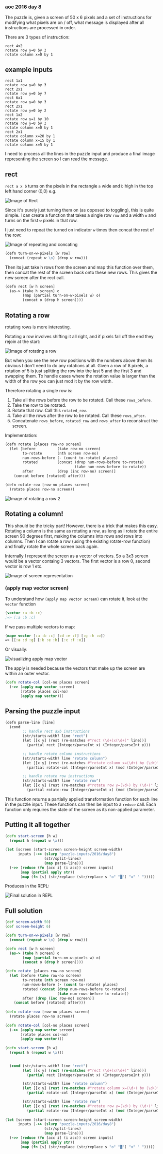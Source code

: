 ### aoc 2016 day 8

The puzzle is, given a screen of 50 x 6 pixels and a set of instructions for modifying what pixels are on / off, what message is displayed after all instructions are processed in order.

There are 3 types of instruction:

```
rect 4x2
rotate row y=0 by 3
rotate column x=0 by 1
```

## example inputs

```
rect 1x1
rotate row y=0 by 3
rect 2x1
rotate row y=0 by 7
rect 6x1
rotate row y=0 by 3
rect 2x1
rotate row y=0 by 2
rect 1x2
rotate row y=1 by 10
rotate row y=0 by 3
rotate column x=0 by 1
rect 2x1
rotate column x=20 by 1
rotate column x=15 by 1
rotate column x=5 by 1
```

I need to process all the lines in the puzzle input and produce a final image representing the screen so I can read the message.

## rect

`rect a x b` turns on the pixels in the rectangle `a` wide and `b` high in the top left hand corner (0,0) e.g.

![Image of Rect](aoc2016day8/fig1.png)

Since it's purely just turning them on (as opposed to toggling), this is quite simple. I can create a function that takes a single row `row` and a width `w` and turns on the first `w` pixels in that row.

I just need to repeat the turned on indicator `w` times then concat the rest of the row:

![Image of repeating and concating](aoc2016day8/fig2.png)


```clojure
(defn turn-on-w-pixels [w row]
  (concat (repeat w \o) (drop w row)))
```

Then its just take h rows from the screen and map this function over them, then concat the rest of the screen back onto these new rows. This gives the new screen after the rect call.

```clojure
(defn rect [w h screen]
  (as-> (take h screen) o
        (map (partial turn-on-w-pixels w) o)
        (concat o (drop h screen))))
```

## Rotating a row

rotating rows is more interesting.

Rotating a row involves shifting it all right, and if pixels fall off the end they rejoin at the start:

![Image of rotating a row](aoc2016day8/fig3.png)


But when you see the new row positions with the numbers above them its obvious I don't need to do any rotations at all.
Given a row of 8 pixels, a rotation of 5 is just splitting the row into the last 5 and the first 3 and swapping them.
To handle cases where the rotation value is larger than the width of the row you can just mod it by the row width.

Therefore rotating a single row is:

1) Take all the rows before the row to be rotated. Call these `rows_before`.
2) Take the row to be rotated.
3) Rotate that row. Call this `rotated_row`.
4) Take all the rows after the row to be rotated. Call these `rows_after`.
5) Concatenate `rows_before`, `rotated_row` and `rows_after` to reconstruct the screen.

Implementation:
```clojure
(defn rotate [places row-no screen]
  (let [before          (take row-no screen)
        to-rotate       (nth screen row-no)
        num-rows-before (- (count to-rotate) places)
        rotated         (concat (drop num-rows-before to-rotate)
                                (take num-rows-before to-rotate))
        after           (drop (inc row-no) screen)]
    (concat before [rotated] after)))
```

```clojure
(defn rotate-row [row-no places screen]
  (rotate places row-no screen))
```

![Image of rotating a row 2](aoc2016day8/fig4.png)


## Rotating a column!

This should be the tricky part! However, there is a trick that makes this easy.
Rotating a column is the same as rotating a row, as long as I rotate the entire screen 90 degrees first, making the columns into rows and rows into columns. Then I can rotate a row (using the existing rotate-row function) and finally rotate the whole screen back again.

Internally I represent the screen as a vector of vectors. So a 3x3 screen would be a vector containg 3 vectors.
The first vector is a row 0, second vector is row 1 etc.

![Image of screen representation](aoc2016day8/fig5.png)

### (apply map vector screen)


To understand how `(apply map vector screen)` can rotate it, look at the `vector` function

```clojure
(vector :a :b :c)
;=> [:a :b :c]

```

If we pass multiple vectors to map:

```clojure
(mapv vector [:a :b :c] [:d :e :f] [:g :h :o])
=> [[:a :d :g] [:b :e :h] [:c :f :o]]
```

Or visually:

![visualizing apply map vector](aoc2016day8/fig7.png)


The apply is needed because the vectors that make up the screen are within an outer vector.


```clojure
(defn rotate-col [col-no places screen]
  (->> (apply map vector screen)
       (rotate places col-no)
       (apply map vector)))
```


## Parsing the puzzle input

```clojure
(defn parse-line [line]
  (cond 
        ;; handle rect axb instructions
        (str/starts-with? line "rect")
        (let [[x y] (rest (re-matches #"rect (\d+)x(\d+)" line))]
          (partial rect (Integer/parseInt x) (Integer/parseInt y)))

        ;; handle rotate column instructions
        (str/starts-with? line "rotate column")
        (let [[x y] (rest (re-matches #"rotate column x=(\d+) by (\d+)" line))]
          (partial rotate-col (Integer/parseInt x) (mod (Integer/parseInt y) screen-width)))

        ;; handle rotate row instructions
        (str/starts-with? line "rotate row")
        (let [[x y] (rest (re-matches #"rotate row y=(\d+) by (\d+)" line))]
          (partial rotate-row (Integer/parseInt x) (mod (Integer/parseInt y) screen-width)))))
```

This function returns a partially applied transformation function for each line in the puzzle input. These functions can then be input to a `reduce` call. Each function only requires the state of the screen as its non-applied parameter.

## Putting it all together

```clojure
(defn start-screen [h w]
  (repeat h (repeat w \x)))
  
(let [screen (start-screen screen-height screen-width)
      inputs (->> (slurp "puzzle-inputs/2016/day8")
                  (str/split-lines)
                  (map parse-line))]
  (->> (reduce (fn [acc i] (i acc)) screen inputs)
       (map (partial apply str))
       (map (fn [s] (str/replace (str/replace s "o" "▓") "x" " ")))))
```

Produces in the REPL:

![Final solution in REPL](aoc2016day8/fig8.png)


## Full solution

```clojure
(def screen-width 50)
(def screen-height 6)

(defn turn-on-w-pixels [w row]
  (concat (repeat w \o) (drop w row)))

(defn rect [w h screen]
  (as-> (take h screen) o
        (map (partial turn-on-w-pixels w) o)
        (concat o (drop h screen))))

(defn rotate [places row-no screen]
  (let [before (take row-no screen)
        to-rotate (nth screen row-no)
        num-rows-before (- (count to-rotate) places)
        rotated (concat (drop num-rows-before to-rotate)
                        (take num-rows-before to-rotate))
        after (drop (inc row-no) screen)]
    (concat before [rotated] after)))
    
(defn rotate-row [row-no places screen]
  (rotate places row-no screen))
  
(defn rotate-col [col-no places screen]
  (->> (apply map vector screen)
       (rotate places col-no)
       (apply map vector)))
         
(defn start-screen [h w]
  (repeat h (repeat w \x)))
  

  (cond (str/starts-with? line "rect")
        (let [[x y] (rest (re-matches #"rect (\d+)x(\d+)" line))]
          (partial rect (Integer/parseInt x) (Integer/parseInt y)))

        (str/starts-with? line "rotate column")
        (let [[x y] (rest (re-matches #"rotate column x=(\d+) by (\d+)" line))]
          (partial rotate-col (Integer/parseInt x) (mod (Integer/parseInt y) screen-width)))

        (str/starts-with? line "rotate row")
        (let [[x y] (rest (re-matches #"rotate row y=(\d+) by (\d+)" line))]
          (partial rotate-row (Integer/parseInt x) (mod (Integer/parseInt y) screen-width)))))
          
(let [screen (start-screen screen-height screen-width)
      inputs (->> (slurp "puzzle-inputs/2016/day8")
                  (str/split-lines)
                  (map parse-line))]
  (->> (reduce (fn [acc i] (i acc)) screen inputs)
       (map (partial apply str))
       (map (fn [s] (str/replace (str/replace s "o" "▓") "x" " ")))))
```
